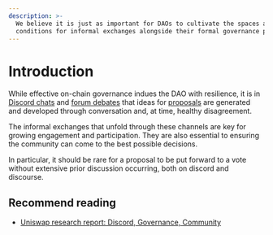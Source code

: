 ```yaml
---
description: >-
  We believe it is just as important for DAOs to cultivate the spaces and
  conditions for informal exchanges alongside their formal governance processes.
---
```


# Introduction

While effective on-chain governance indues the DAO with resilience, it is in[ Discord chats](social-spaces-discord.md) and [forum debates](forum-discourse.md) that ideas for [proposals](proposal-template.md) are generated and developed through conversation and, at time, healthy disagreement.

The informal exchanges that unfold through these channels are key for growing engagement and participation. They are also essential to ensuring the community can come to the best possible decisions.

In particular, it should be rare for a proposal to be put forward to a vote without extensive prior discussion occurring, both on discord and discourse.

## Recommend reading

* [Uniswap research report: Discord, Governance, Community](https://www.notion.so/Uniswap-Research-Report-Discord-Governance-Community-eb545f60b0ba4c30af066ca1a855e0fe)

